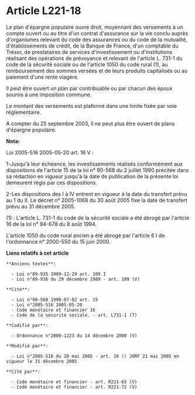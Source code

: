 # Article L221-18

Le plan d'épargne populaire ouvre droit, moyennant des versements à un compte ouvert ou au titre d'un contrat d'assurance sur
la vie conclu auprès d'organismes relevant du code des assurances ou du code de la mutualité, d'établissements de crédit, de
la Banque de France, d'un comptable du Trésor, de prestataires de services d'investissement ou d'institutions réalisant des
opérations de prévoyance et relevant de l'article L. 731-1 du code de la sécurité sociale ou de l'article 1050 du code rural
(1), au remboursement des sommes versées et de leurs produits capitalisés ou au paiement d'une rente viagère.

Il peut être ouvert un plan par contribuable ou par chacun des époux soumis à une imposition commune.

Le montant des versements est plafonné dans une limite fixée par voie réglementaire.

A compter du 25 septembre 2003, il ne peut plus être ouvert de plans d'épargne populaire.

**Nota:**

Loi 2005-516 2005-05-20 art. 16 V : 

1-Jusqu'à leur échéance, les investissements réalisés conformément aux dispositions de l'article 15 de la loi n° 90-568 du 2
juillet 1990 précitée dans sa rédaction en vigueur jusqu'à la date de publication de la présente loi demeurent régis par ces
dispositions. 

2-Les dispositions des I à IV entrent en vigueur à la date du transfert prévu au 1 du II. Le décret n° 2005-1068 du 30 août
2005 fixe la date de transfert prévu au 31 décembre 2005. 

(1) : L'article L. 731-1 du code de la sécurité sociale a été abrogé par l'article 16 de la loi n° 94-678 du 8 août 1994.

L'article 1050 du code rural ancien a été abrogé par l'article 6 I de l'ordonnance n° 2000-550 du 15 juin 2000.

**Liens relatifs à cet article**

	**Anciens textes**:

	  - Loi n°89-935 1989-12-29 art. 109 I
	  - Loi n°89-936 du 29 décembre 1989 - art. 109 (V)

	**Cite**:

	  - Loi n°90-568 1990-07-02 art. 15
	  - Loi n°2005-516 2005-05-20
	  - Code monétaire et financier 16
	  - Code de la sécurité sociale. - art. L731-1 (T)

	**Codifié par**:

	  - Ordonnance n°2000-1223 du 14 décembre 2000 (V)

	**Modifié par**:

	  - Loi n°2005-516 du 20 mai 2005 - art. 16 () JORF 21 mai 2005 en vigueur le 31 décembre 2005

	**Cité par**:

	  - Code monétaire et financier - art. R221-65 (V)
	  - Code monétaire et financier - art. R221-72 (V)
